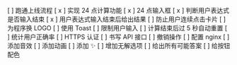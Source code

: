 [ ] 跑通上线流程
[ x ] 实现 24 点计算功能
[ x ] 24 点输入框
[ x ] 判断用户表达式是否输入结束
[ x ] 用户表达式输入结束后给出结果
[ ] 防止用户连续点击卡片
[ ] 为程序换 LOGO
[ ] 使用 Toast
[ ] 限制用户输入
[ ] 计算结束后过 5 秒自动重置
[ ] 统计用户正确率
[ ] HTTPS 认证
[ ] 书写 API 接口
[ ] 撤销操作
[ ] 配置 nginx
[ ] 添加音效
[ ] 添加动画
[ ] 添加 ✨
[ ] 增加无解选项
[ ] 给出所有可能答案
[ ] 给按钮配色

